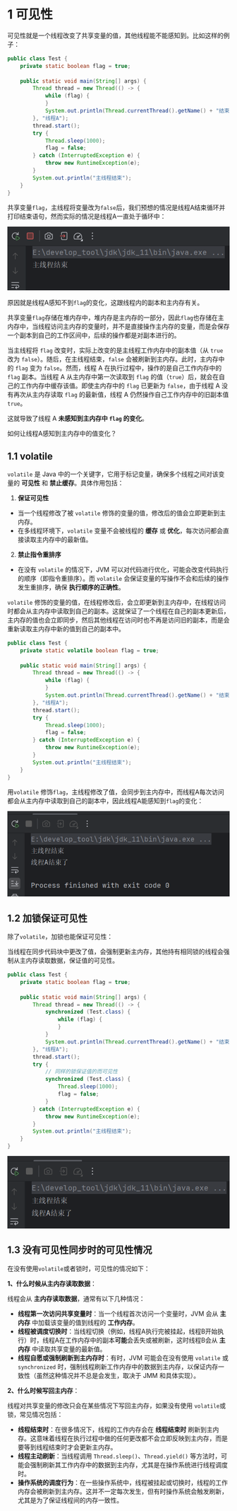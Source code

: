# 1 可见性

可见性就是一个线程改变了共享变量的值，其他线程能不能感知到。比如这样的例子：

```java
public class Test {
    private static boolean flag = true;

    public static void main(String[] args) {
        Thread thread = new Thread(() -> {
            while (flag) {
            }
            System.out.println(Thread.currentThread().getName() + "结束了");
        }, "线程A");
        thread.start();
        try {
            Thread.sleep(1000);
            flag = false;
        } catch (InterruptedException e) {
            throw new RuntimeException(e);
        }
        System.out.println("主线程结束");
    }
}
```

共享变量`flag`，主线程将变量改为`false`后，我们预想的情况是线程A结束循环并打印结束语句，然而实际的情况是线程A一直处于循环中：

![image-20241124103810221](assets/image-20241124103810221.png)

原因就是线程A感知不到`flag`的变化，这跟线程内的副本和主内存有关。

共享变量`flag`存储在堆内存中，堆内存是主内存的一部分，因此`flag`也存储在主内存中，当线程访问主内存的变量时，并不是直接操作主内存的变量，而是会保存一个副本到自己的工作区间中，后续的操作都是对副本进行的。

当主线程将 `flag` 改变时，实际上改变的是主线程工作内存中的副本值（从 `true` 改为 `false`）。随后，在主线程结束，`false` 会被刷新到主内存。此时，主内存中的 `flag` 变为 `false`。然而，线程 A 在执行过程中，操作的是自己工作内存中的 `flag` 副本。当线程 A 从主内存中第一次读取到 `flag` 的值（`true`）后，就会在自己的工作内存中缓存该值。即使主内存中的 `flag` 已更新为 `false`，由于线程 A 没有再次从主内存读取 `flag` 的最新值，线程 A 仍然操作自己工作内存中的旧副本值 `true`。

这就导致了线程 A **未感知到主内存中 `flag` 的变化**。

如何让线程A感知到主内存中的值变化？

## 1.1 volatile

`volatile` 是 Java 中的一个关键字，它用于标记变量，确保多个线程之间对该变量的 **可见性** 和 **禁止缓存**。具体作用包括：

1. **保证可见性**

- 当一个线程修改了被 `volatile` 修饰的变量的值，修改后的值会立即更新到主内存。
- 在多线程环境下，`volatile` 变量不会被线程的 **缓存** 或 **优化**，每次访问都会直接读取主内存中的最新值。

2. **禁止指令重排序**

- 在没有 `volatile` 的情况下，JVM 可以对代码进行优化，可能会改变代码执行的顺序（即指令重排序）。而 `volatile` 会保证变量的写操作不会和后续的操作发生重排序，确保 **执行顺序的正确性**。

`volatile` 修饰的变量的值，在线程修改后，会立即更新到主内存中，在线程访问时都会从主内存中读取到自己的副本。这就保证了一个线程在自己的副本更新后，主内存的值也会立即同步，然后其他线程在访问时也不再是访问旧的副本，而是会重新读取主内存中新的值到自己的副本中。

```java
public class Test {
    private static volatile boolean flag = true;

    public static void main(String[] args) {
        Thread thread = new Thread(() -> {
            while (flag) {
            }
            System.out.println(Thread.currentThread().getName() + "结束了");
        }, "线程A");
        thread.start();
        try {
            Thread.sleep(1000);
            flag = false;
        } catch (InterruptedException e) {
            throw new RuntimeException(e);
        }
        System.out.println("主线程结束");
    }
}
```

用`volatile` 修饰`flag`，主线程修改了值，会同步到主内存中，而线程A每次访问都会从主内存中读取到自己的副本中，因此线程A能感知到`flag`的变化：

![image-20241124105749237](assets/image-20241124105749237.png)

## 1.2 加锁保证可见性

除了`volatile`，加锁也能保证可见性：

当线程在同步代码块中更改了值，会强制更新主内存，其他持有相同锁的线程会强制从主内存读取数据，保证值的可见性。

```java
public class Test {
    private static boolean flag = true;

    public static void main(String[] args) {
        Thread thread = new Thread(() -> {
            synchronized (Test.class) {
                while (flag) {
                }
            }
            System.out.println(Thread.currentThread().getName() + "结束了");
        }, "线程A");
        thread.start();
        try {
            // 同样的锁保证值的而可见性
            synchronized (Test.class) {
                Thread.sleep(1000);
                flag = false;
            }
        } catch (InterruptedException e) {
            throw new RuntimeException(e);
        }
        System.out.println("主线程结束");
    }
}
```

![image-20241124112139913](assets/image-20241124112139913.png)

## 1.3 没有可见性同步时的可见性情况

在没有使用`volatile`或者锁时，可见性的情况如下：

**1、什么时候从主内存读取数据**：

线程会从 **主内存读取数据**，通常有以下几种情况：

- **线程第一次访问共享变量时**：当一个线程首次访问一个变量时，JVM 会从 **主内存** 中加载该变量的值到线程的 **工作内存**。
- **线程被调度切换时**：当线程切换（例如，线程A执行完被挂起，线程B开始执行）时，线程A在工作内存中的副本**可能**会丢失或被刷新，这时线程B会从 **主内存** 中读取共享变量的最新值。
- **线程自愿或强制刷新到主内存时**：有时，JVM 可能会在没有使用 `volatile` 或 `synchronized` 时，强制线程刷新工作内存中的数据到主内存，以保证内存一致性（虽然这种情况并不总是会发生，取决于 JMM 和具体实现）。

**2、什么时候写回主内存**：

线程对共享变量的修改只会在某些情况下写回主内存，如果没有使用 `volatile`或锁，常见情况包括：

- **线程结束时**：在很多情况下，线程的工作内存会在 **线程结束时** 刷新到主内存。这意味着线程在执行过程中做的任何更改都不会立即反映到主内存，而是要等到线程结束时才会更新主内存。
- **线程主动刷新**：当线程调用 `Thread.sleep()`、`Thread.yield()` 等方法时，可能会强制刷新其工作内存中的数据到主内存，尤其是在操作系统进行线程调度时。
- **操作系统的调度行为**：在一些操作系统中，线程被挂起或切换时，线程的工作内存会被刷新到主内存。这并不一定每次发生，但有时操作系统会触发刷新，尤其是为了保证线程间的内存一致性。